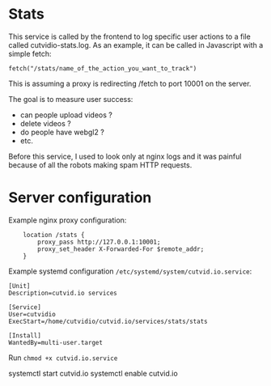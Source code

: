 # Stats

This service is called by the frontend to log specific user actions to a file called cutvidio-stats.log. As an example, it can be called in Javascript with a simple fetch:

    fetch("/stats/name_of_the_action_you_want_to_track")

This is assuming a proxy is redirecting /fetch to port 10001 on the server.

The goal is to measure user success:

  - can people upload videos ?
  - delete videos ?
  - do people have webgl2 ?
  - etc.

Before this service, I used to look only at nginx logs and it was painful because of all the robots making spam HTTP requests.

# Server configuration

Example nginx proxy configuration:


        location /stats {
            proxy_pass http://127.0.0.1:10001;
            proxy_set_header X-Forwarded-For $remote_addr;
        }


Example systemd configuration `/etc/systemd/system/cutvid.io.service`:

    [Unit]
    Description=cutvid.io services

    [Service]
    User=cutvidio
    ExecStart=/home/cutvidio/cutvid.io/services/stats/stats

    [Install]
    WantedBy=multi-user.target

Run `chmod +x cutvid.io.service`

systemctl start cutvid.io
systemctl enable cutvid.io